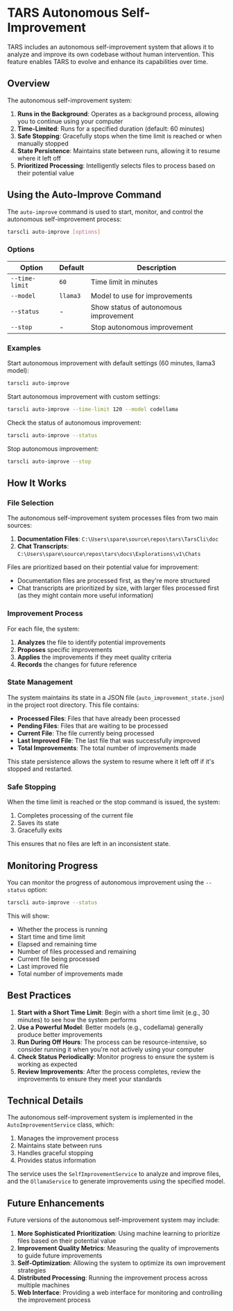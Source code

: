 # TARS Autonomous Self-Improvement

TARS includes an autonomous self-improvement system that allows it to analyze and improve its own codebase without human intervention. This feature enables TARS to evolve and enhance its capabilities over time.

## Overview

The autonomous self-improvement system:

1. **Runs in the Background**: Operates as a background process, allowing you to continue using your computer
2. **Time-Limited**: Runs for a specified duration (default: 60 minutes)
3. **Safe Stopping**: Gracefully stops when the time limit is reached or when manually stopped
4. **State Persistence**: Maintains state between runs, allowing it to resume where it left off
5. **Prioritized Processing**: Intelligently selects files to process based on their potential value

## Using the Auto-Improve Command

The `auto-improve` command is used to start, monitor, and control the autonomous self-improvement process:

```bash
tarscli auto-improve [options]
```

### Options

| Option | Default | Description |
|--------|---------|-------------|
| `--time-limit` | `60` | Time limit in minutes |
| `--model` | `llama3` | Model to use for improvements |
| `--status` | - | Show status of autonomous improvement |
| `--stop` | - | Stop autonomous improvement |

### Examples

Start autonomous improvement with default settings (60 minutes, llama3 model):
```bash
tarscli auto-improve
```

Start autonomous improvement with custom settings:
```bash
tarscli auto-improve --time-limit 120 --model codellama
```

Check the status of autonomous improvement:
```bash
tarscli auto-improve --status
```

Stop autonomous improvement:
```bash
tarscli auto-improve --stop
```

## How It Works

### File Selection

The autonomous self-improvement system processes files from two main sources:

1. **Documentation Files**: `C:\Users\spare\source\repos\tars\TarsCli\doc`
2. **Chat Transcripts**: `C:\Users\spare\source\repos\tars\docs\Explorations\v1\Chats`

Files are prioritized based on their potential value for improvement:
- Documentation files are processed first, as they're more structured
- Chat transcripts are prioritized by size, with larger files processed first (as they might contain more useful information)

### Improvement Process

For each file, the system:

1. **Analyzes** the file to identify potential improvements
2. **Proposes** specific improvements
3. **Applies** the improvements if they meet quality criteria
4. **Records** the changes for future reference

### State Management

The system maintains its state in a JSON file (`auto_improvement_state.json`) in the project root directory. This file contains:

- **Processed Files**: Files that have already been processed
- **Pending Files**: Files that are waiting to be processed
- **Current File**: The file currently being processed
- **Last Improved File**: The last file that was successfully improved
- **Total Improvements**: The total number of improvements made

This state persistence allows the system to resume where it left off if it's stopped and restarted.

### Safe Stopping

When the time limit is reached or the stop command is issued, the system:

1. Completes processing of the current file
2. Saves its state
3. Gracefully exits

This ensures that no files are left in an inconsistent state.

## Monitoring Progress

You can monitor the progress of autonomous improvement using the `--status` option:

```bash
tarscli auto-improve --status
```

This will show:
- Whether the process is running
- Start time and time limit
- Elapsed and remaining time
- Number of files processed and remaining
- Current file being processed
- Last improved file
- Total number of improvements made

## Best Practices

1. **Start with a Short Time Limit**: Begin with a short time limit (e.g., 30 minutes) to see how the system performs
2. **Use a Powerful Model**: Better models (e.g., codellama) generally produce better improvements
3. **Run During Off Hours**: The process can be resource-intensive, so consider running it when you're not actively using your computer
4. **Check Status Periodically**: Monitor progress to ensure the system is working as expected
5. **Review Improvements**: After the process completes, review the improvements to ensure they meet your standards

## Technical Details

The autonomous self-improvement system is implemented in the `AutoImprovementService` class, which:

1. Manages the improvement process
2. Maintains state between runs
3. Handles graceful stopping
4. Provides status information

The service uses the `SelfImprovementService` to analyze and improve files, and the `OllamaService` to generate improvements using the specified model.

## Future Enhancements

Future versions of the autonomous self-improvement system may include:

1. **More Sophisticated Prioritization**: Using machine learning to prioritize files based on their potential value
2. **Improvement Quality Metrics**: Measuring the quality of improvements to guide future improvements
3. **Self-Optimization**: Allowing the system to optimize its own improvement strategies
4. **Distributed Processing**: Running the improvement process across multiple machines
5. **Web Interface**: Providing a web interface for monitoring and controlling the improvement process
